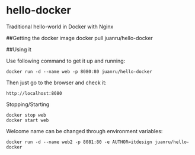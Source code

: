 # hello-docker
Traditional hello-world in Docker with Nginx

##Getting the docker image
    docker pull juanru/hello-docker

##Using it

Use following command to get it up and running:

    docker run -d --name web -p 8080:80 juanru/hello-docker

Then just go to the browser and check it:

    http://localhost:8080


Stopping/Starting

    docker stop web
    docker start web

Welcome name can be changed through environment variables:

    docker run -d --name web2 -p 8081:80 -e AUTHOR=itdesign juanru/hello-docker